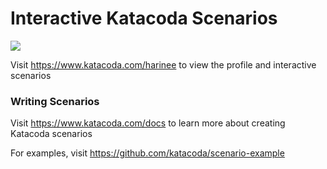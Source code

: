 # Interactive Katacoda Scenarios

[![](http://shields.katacoda.com/katacoda/harinee/count.svg)](https://www.katacoda.com/harinee "Get your profile on Katacoda.com")

Visit https://www.katacoda.com/harinee to view the profile and interactive scenarios

### Writing Scenarios
Visit https://www.katacoda.com/docs to learn more about creating Katacoda scenarios

For examples, visit https://github.com/katacoda/scenario-example
